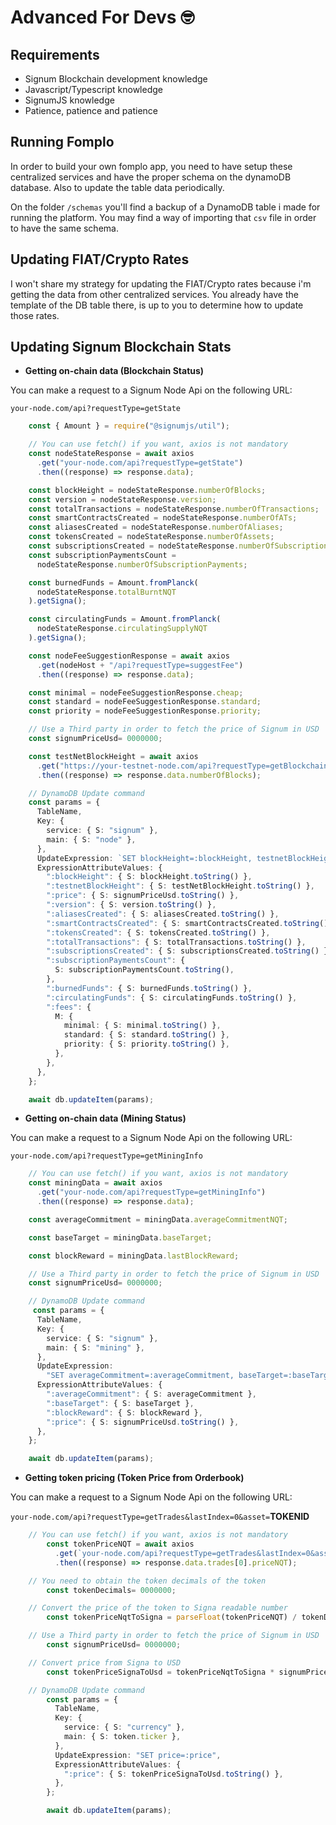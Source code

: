 
# Advanced For Devs 🤓

## Requirements

- Signum Blockchain development knowledge
- Javascript/Typescript knowledge
- SignumJS knowledge
- Patience, patience and patience

## Running Fomplo
In order to build your own fomplo app, you need to have setup these centralized services and have the proper schema on the dynamoDB database. Also to update the table data periodically.

On the folder `/schemas` you'll find a backup of a DynamoDB table i made for running the platform. You may find a way of importing that `csv` file in order to have the same schema.


## Updating FIAT/Crypto Rates
I won't share my strategy for updating the FIAT/Crypto rates because i'm getting the data from other centralized services. You already have the template of the DB table there, is up to you to determine how to update those rates.


## Updating Signum Blockchain Stats

- **Getting on-chain data (Blockchain Status)**

You can make a request to a Signum Node Api on the following URL:

`your-node.com/api?requestType=getState`

```typescript
    const { Amount } = require("@signumjs/util");

    // You can use fetch() if you want, axios is not mandatory
    const nodeStateResponse = await axios
      .get("your-node.com/api?requestType=getState")
      .then((response) => response.data);

    const blockHeight = nodeStateResponse.numberOfBlocks;
    const version = nodeStateResponse.version;
    const totalTransactions = nodeStateResponse.numberOfTransactions;
    const smartContractsCreated = nodeStateResponse.numberOfATs;
    const aliasesCreated = nodeStateResponse.numberOfAliases;
    const tokensCreated = nodeStateResponse.numberOfAssets;
    const subscriptionsCreated = nodeStateResponse.numberOfSubscriptions;
    const subscriptionPaymentsCount =
      nodeStateResponse.numberOfSubscriptionPayments;

    const burnedFunds = Amount.fromPlanck(
      nodeStateResponse.totalBurntNQT
    ).getSigna();

    const circulatingFunds = Amount.fromPlanck(
      nodeStateResponse.circulatingSupplyNQT
    ).getSigna();

    const nodeFeeSuggestionResponse = await axios
      .get(nodeHost + "/api?requestType=suggestFee")
      .then((response) => response.data);

    const minimal = nodeFeeSuggestionResponse.cheap;
    const standard = nodeFeeSuggestionResponse.standard;
    const priority = nodeFeeSuggestionResponse.priority;

    // Use a Third party in order to fetch the price of Signum in USD
    const signumPriceUsd= 0000000;

    const testNetBlockHeight = await axios
      .get("https://your-testnet-node.com/api?requestType=getBlockchainStatus")
      .then((response) => response.data.numberOfBlocks);

    // DynamoDB Update command
    const params = {
      TableName,
      Key: {
        service: { S: "signum" },
        main: { S: "node" },
      },
      UpdateExpression: `SET blockHeight=:blockHeight, testnetBlockHeight=:testnetBlockHeight, price=:price, version=:version, aliasesCreated=:aliasesCreated, smartContractsCreated=:smartContractsCreated, tokensCreated=:tokensCreated, totalTransactions=:totalTransactions, subscriptionsCreated=:subscriptionsCreated, subscriptionPaymentsCount=:subscriptionPaymentsCount, burnedFunds=:burnedFunds,circulatingFunds=:circulatingFunds,fees=:fees`,
      ExpressionAttributeValues: {
        ":blockHeight": { S: blockHeight.toString() },
        ":testnetBlockHeight": { S: testNetBlockHeight.toString() },
        ":price": { S: signumPriceUsd.toString() },
        ":version": { S: version.toString() },
        ":aliasesCreated": { S: aliasesCreated.toString() },
        ":smartContractsCreated": { S: smartContractsCreated.toString() },
        ":tokensCreated": { S: tokensCreated.toString() },
        ":totalTransactions": { S: totalTransactions.toString() },
        ":subscriptionsCreated": { S: subscriptionsCreated.toString() },
        ":subscriptionPaymentsCount": {
          S: subscriptionPaymentsCount.toString(),
        },
        ":burnedFunds": { S: burnedFunds.toString() },
        ":circulatingFunds": { S: circulatingFunds.toString() },
        ":fees": {
          M: {
            minimal: { S: minimal.toString() },
            standard: { S: standard.toString() },
            priority: { S: priority.toString() },
          },
        },
      },
    };

    await db.updateItem(params);
```

- **Getting on-chain data (Mining Status)**

You can make a request to a Signum Node Api on the following URL:

`your-node.com/api?requestType=getMiningInfo`

```typescript
    // You can use fetch() if you want, axios is not mandatory
    const miningData = await axios
      .get("your-node.com/api?requestType=getMiningInfo")
      .then((response) => response.data);

    const averageCommitment = miningData.averageCommitmentNQT;

    const baseTarget = miningData.baseTarget;

    const blockReward = miningData.lastBlockReward;

    // Use a Third party in order to fetch the price of Signum in USD
    const signumPriceUsd= 0000000;

    // DynamoDB Update command
     const params = {
      TableName,
      Key: {
        service: { S: "signum" },
        main: { S: "mining" },
      },
      UpdateExpression:
        "SET averageCommitment=:averageCommitment, baseTarget=:baseTarget, blockReward=:blockReward, price=:price",
      ExpressionAttributeValues: {
        ":averageCommitment": { S: averageCommitment },
        ":baseTarget": { S: baseTarget },
        ":blockReward": { S: blockReward },
        ":price": { S: signumPriceUsd.toString() },
      },
    };

    await db.updateItem(params);
```

- **Getting token pricing (Token Price from Orderbook)**

You can make a request to a Signum Node Api on the following URL:

`your-node.com/api?requestType=getTrades&lastIndex=0&asset=`**TOKENID**


```typescript
    // You can use fetch() if you want, axios is not mandatory
        const tokenPriceNQT = await axios
          .get(`your-node.com/api?requestType=getTrades&lastIndex=0&asset=${TOKENID}`)
          .then((response) => response.data.trades[0].priceNQT);

    // You need to obtain the token decimals of the token 
        const tokenDecimals= 0000000;

    // Convert the price of the token to Signa readable number 
        const tokenPriceNqtToSigna = parseFloat(tokenPriceNQT) / tokenDecimals;

    // Use a Third party in order to fetch the price of Signum in USD
        const signumPriceUsd= 0000000;

    // Convert price from Signa to USD
        const tokenPriceSignaToUsd = tokenPriceNqtToSigna * signumPriceUsd;

    // DynamoDB Update command
        const params = {
          TableName,
          Key: {
            service: { S: "currency" },
            main: { S: token.ticker },
          },
          UpdateExpression: "SET price=:price",
          ExpressionAttributeValues: {
            ":price": { S: tokenPriceSignaToUsd.toString() },
          },
        };

        await db.updateItem(params);
```